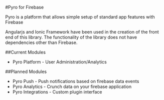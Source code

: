 #Pyro for Firebase

Pyro is a platform that allows simple setup of standard app features with Firebase

Angularjs and Ionic Framework have been used in the creation of the front end of this library. The functionality of the library does not have dependencies other than Firebase.

##Current Modules
*	Pyro Platform - User Administration/Analytics


##Planned Modules
* Pyro Push - Push notifications based on firebase data events
* Pyro Analytics - Crunch data on your firebase application
* Pyro Integrations - Custom plugin interface